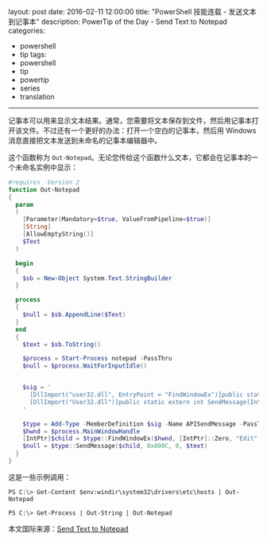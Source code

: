 layout: post
date: 2016-02-11 12:00:00
title: "PowerShell 技能连载 - 发送文本到记事本"
description: PowerTip of the Day - Send Text to Notepad
categories:
- powershell
- tip
tags:
- powershell
- tip
- powertip
- series
- translation
---
记事本可以用来显示文本结果。通常，您需要将文本保存到文件，然后用记事本打开该文件。不过还有一个更好的办法：打开一个空白的记事本，然后用 Windows 消息直接把文本发送到未命名的记事本编辑器中。

这个函数称为 `Out-Notepad`。无论您传给这个函数什么文本，它都会在记事本的一个未命名实例中显示：

```powershell
#requires -Version 2
function Out-Notepad
{
  param
  (
    [Parameter(Mandatory=$true, ValueFromPipeline=$true)]
    [String]
    [AllowEmptyString()] 
    $Text
  )

  begin
  {
    $sb = New-Object System.Text.StringBuilder
  }

  process
  {
    $null = $sb.AppendLine($Text)
  }
  end
  {
    $text = $sb.ToString()

    $process = Start-Process notepad -PassThru
    $null = $process.WaitForInputIdle()


    $sig = '
      [DllImport("user32.dll", EntryPoint = "FindWindowEx")]public static extern IntPtr FindWindowEx(IntPtr hwndParent, IntPtr hwndChildAfter, string lpszClass, string lpszWindow);
      [DllImport("User32.dll")]public static extern int SendMessage(IntPtr hWnd, int uMsg, int wParam, string lParam);
    '

    $type = Add-Type -MemberDefinition $sig -Name APISendMessage -PassThru
    $hwnd = $process.MainWindowHandle
    [IntPtr]$child = $type::FindWindowEx($hwnd, [IntPtr]::Zero, "Edit", $null)
    $null = $type::SendMessage($child, 0x000C, 0, $text)
  }
}
```

这是一些示例调用：

    PS C:\> Get-Content $env:windir\system32\drivers\etc\hosts | Out-Notepad

    PS C:\> Get-Process | Out-String | Out-Notepad 


<!--more-->
本文国际来源：[Send Text to Notepad](http://powershell.com/cs/blogs/tips/archive/2016/02/11/send-text-to-notepad.aspx)
